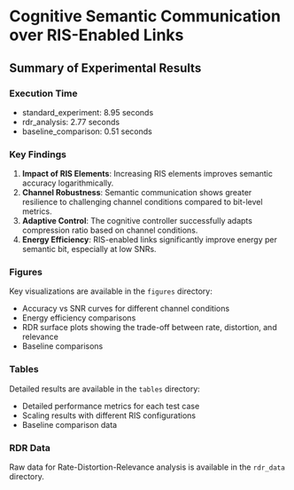 # Cognitive Semantic Communication over RIS-Enabled Links
## Summary of Experimental Results

### Execution Time
- standard_experiment: 8.95 seconds
- rdr_analysis: 2.77 seconds
- baseline_comparison: 0.51 seconds

### Key Findings
1. **Impact of RIS Elements**: Increasing RIS elements improves semantic accuracy logarithmically.
2. **Channel Robustness**: Semantic communication shows greater resilience to challenging channel conditions compared to bit-level metrics.
3. **Adaptive Control**: The cognitive controller successfully adapts compression ratio based on channel conditions.
4. **Energy Efficiency**: RIS-enabled links significantly improve energy per semantic bit, especially at low SNRs.

### Figures
Key visualizations are available in the `figures` directory:
- Accuracy vs SNR curves for different channel conditions
- Energy efficiency comparisons
- RDR surface plots showing the trade-off between rate, distortion, and relevance
- Baseline comparisons

### Tables
Detailed results are available in the `tables` directory:
- Detailed performance metrics for each test case
- Scaling results with different RIS configurations
- Baseline comparison data

### RDR Data
Raw data for Rate-Distortion-Relevance analysis is available in the `rdr_data` directory.
